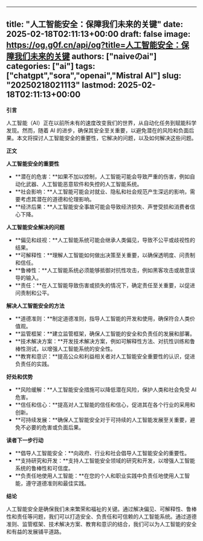 
---
title: "人工智能安全：保障我们未来的关键"
date: 2025-02-18T02:11:13+00:00
draft: false
image: https://og.g0f.cn/api/og?title=人工智能安全：保障我们未来的关键
authors: ["naiveのai"]
categories: ["ai"]
tags: ["chatgpt","sora","openai","Mistral AI"]
slug: "20250218021113"
lastmod: 2025-02-18T02:11:13+00:00
---
**引言**

人工智能（AI）正在以前所未有的速度改变我们的世界，从自动化任务到赋能科学发现。然而，随着 AI 的进步，确保其安全至关重要，以避免潜在的风险和负面后果。本文将探讨人工智能安全的重要性，它解决的问题，以及如何解决这些问题。

**正文**

**人工智能安全的重要性**

* **潜在的危害：**如果不加以控制，人工智能可能会导致严重的伤害，例如自动化武器、人工智能恶意软件和失控的人工智能系统。
* **社会影响：**人工智能可能会对就业、隐私和社会规范产生深远的影响，需要考虑其潜在的道德和伦理影响。
* **经济后果：**人工智能安全事故可能会导致经济损失、声誉受损和消费者信心下降。

**人工智能安全解决的问题**

* **偏见和歧视：**人工智能系统可能会继承人类偏见，导致不公平或歧视性的结果。
* **可解释性：**理解人工智能如何做出决策至关重要，以确保透明度、问责制和信任。
* **鲁棒性：**人工智能系统必须能够抵御对抗性攻击，例如黑客攻击或故意误导的输入。
* **责任：**在人工智能导致伤害或损失的情况下，确定责任至关重要，以促进问责制和公平。

**解决人工智能安全的方法**

* **道德准则：**制定道德准则，指导人工智能的开发和使用，确保符合人类价值观。
* **监管框架：**建立监管框架，确保人工智能的安全和负责任的发展和部署。
* **技术解决方案：**开发技术解决方案，例如可解释性方法、对抗性训练和鲁棒性测试，以增强人工智能系统的安全性。
* **教育和意识：**提高公众和利益相关者对人工智能安全重要性的认识，促进负责任的实践。

**好处和优势**

* **风险缓解：**人工智能安全措施可以降低潜在风险，保护人类和社会免受 AI 危害。
* **信任和信心：**提高对人工智能的信任和信心，促进其在各个行业的采用和创新。
* **可持续发展：**确保人工智能安全对于可持续的人工智能发展至关重要，避免不必要的危害或负面后果。

**读者下一步行动**

* **倡导人工智能安全：**向政府、行业和社会倡导人工智能安全的重要性。
* **支持研究和开发：**支持人工智能安全领域的研究和开发，以增强人工智能系统的鲁棒性和可信度。
* **负责任地使用人工智能：**在您的个人和职业实践中负责任地使用人工智能，遵守道德准则和最佳实践。

**结论**

人工智能安全是确保我们未来繁荣和福祉的关键。通过解决偏见、可解释性、鲁棒性和责任等问题，我们可以打造安全、负责任和可信赖的人工智能系统。通过道德准则、监管框架、技术解决方案、教育和意识的结合，我们可以为人工智能的安全和有益的发展铺平道路。